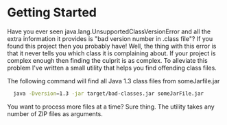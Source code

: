 Getting Started
====================

Have you ever seen java.lang.UnsupportedClassVersionError and all the extra information it provides is "bad version number in .class file"? If you found this project then you probably have! Well, the thing with this error is that it never tells you which class it is complaining about. If your project is complex enough then finding the culprit is as complex. To alleviate this problem I've written a small utility that helps you find offending class files.

The following command will find all Java 1.3 class files from someJarfile.jar

```bash
  java -Dversion=1.3 -jar target/bad-classes.jar someJarFile.jar 
```

You want to process more files at a time? Sure thing. The utility takes any number of ZIP files as arguments.
